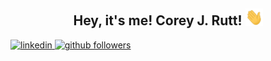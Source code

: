 <h2 align="center">Hey, it's me! Corey J. Rutt! <img src="./images/waving-hand.gif" width="28"> </h2>
<a href="https://www.linkedin.com/in/corey-rutt/">
  <img alt="linkedin" title="Linkedin Profile" src="https://img.shields.io/badge/linkedin-%230077B5.svg?&style=for-the-badge&logo=linkedin&logoColor=white"/>
</a>
 <a href="https://github.com/CJW-Rutt/CJW-Rutt">
    <img alt="github followers" title="Follow me on Github" src="https://img.shields.io/github/followers/CJW-Rutt?color=%23E1AD0E&labelColor=C79600&style=for-the-badge&logo=github&label=Follow"/>
</a>

<!--
**CJW-Rutt/CJW-Rutt** is a ✨ _special_ ✨ repository because its `README.md` (this file) appears on your GitHub profile.

Here are some ideas to get you started:

- 🔭 I’m currently working on ...
- 🌱 I’m currently learning ...
- 👯 I’m looking to collaborate on ...
- 🤔 I’m looking for help with ...
- 💬 Ask me about ...
- 📫 How to reach me: ...
- 😄 Pronouns: ...
- ⚡ Fun fact: ...
-->
